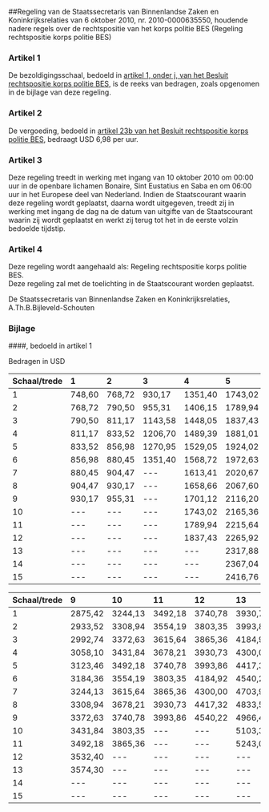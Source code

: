 <meta http-equiv='Content-Type' content='text/html; charset=utf-8' />

##Regeling van de Staatssecretaris van Binnenlandse Zaken en Koninkrijksrelaties van 6 oktober 2010, nr. 2010-0000635550, houdende nadere regels over de rechtspositie van het korps politie BES (Regeling rechtspositie korps politie BES)

### Artikel  1  

De bezoldigingsschaal, bedoeld in [artikel 1, onder j, van het Besluit rechtspositie korps politie BES](../../../../../../../AMvB-BES/besluit/rechtspositie/korps/politie/bes/BWBR0028767/README.md), is de reeks van bedragen, zoals opgenomen in de bijlage van deze regeling.  

### Artikel  2  

De vergoeding, bedoeld in [artikel 23b van het Besluit rechtspositie korps politie BES](../../../../../../../AMvB-BES/besluit/rechtspositie/korps/politie/bes/BWBR0028767/README.md), bedraagt USD 6,98 per uur.  

### Artikel  3  

Deze regeling treedt in werking met ingang van 10 oktober 2010 om 00:00 uur in de openbare lichamen Bonaire, Sint Eustatius en Saba en om 06:00 uur in het Europese deel van Nederland. Indien de Staatscourant waarin deze regeling wordt geplaatst, daarna wordt uitgegeven, treedt zij in werking met ingang de dag na de datum van uitgifte van de Staatscourant waarin zij wordt geplaatst en werkt zij terug tot het in de eerste volzin bedoelde tijdstip.  

### Artikel  4  

Deze regeling wordt aangehaald als: Regeling rechtspositie korps politie BES.  
Deze regeling zal met de toelichting in de Staatscourant worden geplaatst.  

De 
Staatssecretaris van Binnenlandse Zaken en Koninkrijksrelaties,
A.Th.B.Bijleveld-Schouten  

### Bijlage  

####, bedoeld in artikel 1 

Bedragen in USD 

| Schaal/trede  | 1  | 2  | 3  | 4  | 5  | 6  | 7  | 8  |
|:---|:---|:---|:---|:---|:---|:---|:---|:---|
| 1  | 748,60  | 768,72  | 930,17  | 1351,40  | 1743,02  | 2020,67  | 2317,88  | 2529,61  |
| 2  | 768,72  | 790,50  | 955,31  | 1406,15  | 1789,94  | 2067,60  | 2367,04  | 2583,24  |
| 3  | 790,50  | 811,17  | 1143,58  | 1448,05  | 1837,43  | 2116,20  | 2416,76  | 2636,31  |
| 4  | 811,17  | 833,52  | 1206,70  | 1489,39  | 1881,01  | 2165,36  | 2472,63  | 2693,86  |
| 5  | 833,52  | 856,98  | 1270,95  | 1529,05  | 1924,02  | 2215,64  | 2529,61  | 2750,84  |
| 6  | 856,98  | 880,45  | 1351,40  | 1568,72  | 1972,63  | 2265,92  | 2583,24  | 2813,97  |
| 7  | 880,45  | 904,47  | --- | 1613,41  | 2020,67  | 2317,88  | 2636,31  | 2875,42  |
| 8  | 904,47  | 930,17  | --- | 1658,66  | 2067,60  | 2367,04  | 2693,86  | 2933,52  |
| 9  | 930,17  | 955,31  | --- | 1701,12  | 2116,20  | 2416,76  | 2750,84  | 2992,74  |
| 10  | --- | --- | --- | 1743,02  | 2165,36  | 2472,63  | 2813,97  | 3058,10  |
| 11  | --- | --- | --- | 1789,94  | 2215,64  | 2529,61  | 2875,42  | 3123,46  |
| 12  | --- | --- | --- | 1837,43  | 2265,92  | 2583,24  | 2933,52  | 3184,36  |
| 13  | --- | --- | --- | --- | 2317,88  | 2636,31  | 2992,74  | 3244,13  |
| 14  | --- | --- | --- | --- | 2367,04  | --- | --- | 3308,94  |
| 15  | --- | --- | --- | --- | 2416,76  | --- | --- | 3372,63  |

| Schaal/trede  | 9  | 10  | 11  | 12  | 13  | 14  | 15  | 16  | 17  |
|:---|:---|:---|:---|:---|:---|:---|:---|:---|:---|
| 1  | 2875,42  | 3244,13  | 3492,18  | 3740,78  | 3930,73  | 4300,00  | 4607,82  | 5135,75  | 5421,79  |
| 2  | 2933,52  | 3308,94  | 3554,19  | 3803,35  | 3993,86  | 4417,32  | 4735,20  | 5277,10  | 5571,51  |
| 3  | 2992,74  | 3372,63  | 3615,64  | 3865,36  | 4184,92  | 4540,22  | 4865,36  | 5421,79  | 5724,58  |
| 4  | 3058,10  | 3431,84  | 3678,21  | 3930,73  | 4300,00  | 4607,82  | 4999,44  | 5571,51  | 5882,12  |
| 5  | 3123,46  | 3492,18  | 3740,78  | 3993,86  | 4417,32  | 4735,20  | 5135,75  | 5724,58  | 6044,13  |
| 6  | 3184,36  | 3554,19  | 3803,35  | 4184,92  | 4540,22  | 4865,36  | 5277,10  | 5882,12  | 6209,50  |
| 7  | 3244,13  | 3615,64  | 3865,36  | 4300,00  | 4703,91  | 4999,44  | 5421,79  | 6044,13  | 6381,01  |
| 8  | 3308,94  | 3678,21  | 3930,73  | 4417,32  | 4833,52  | 5135,75  | 5421,79  | 6209,50  | 6556,43  |
| 9  | 3372,63  | 3740,78  | 3993,86  | 4540,22  | 4966,48  | 5277,10  | 5571,51  | --- | 6735,75  |
| 10  | 3431,84  | 3803,35  | --- | --- | 5103,35  | 5421,79  | 5724,58  | --- | --- |
| 11  | 3492,18  | 3865,36  | --- | --- | 5243,02  | --- | --- | --- | --- |
| 12  | 3532,40  | --- | --- | --- | --- | --- | --- | --- | --- |
| 13  | 3574,30  | --- | --- | --- | --- | --- | --- | --- | --- |
| 14  | --- | --- | --- | --- | --- | --- | --- | --- | --- |
| 15  | --- | --- | --- | --- | --- | --- | --- | --- | --- |

